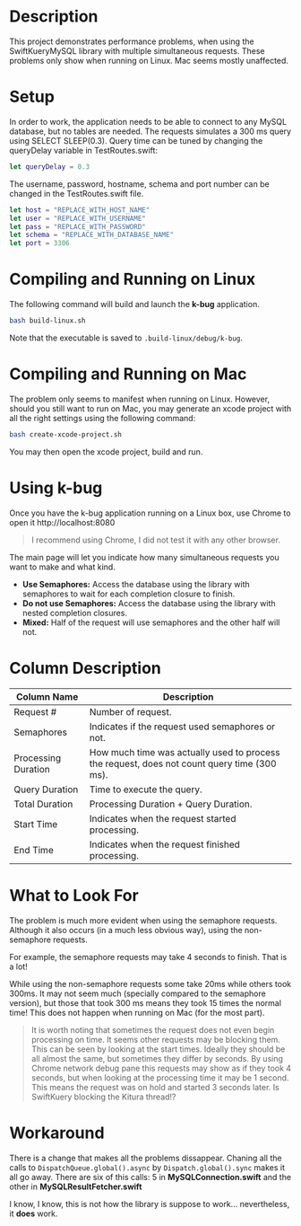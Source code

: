 # Description

This project demonstrates performance problems, when using the SwiftKueryMySQL library with multiple simultaneous requests. These problems only show when running on Linux. Mac seems mostly unaffected.

# Setup
In order to work, the application needs to be able to connect to any MySQL database, but no tables are needed. The requests simulates a 300 ms query using SELECT SLEEP(0.3). Query time can be tuned by changing the queryDelay variable in TestRoutes.swift:

```swift
let queryDelay = 0.3
```

The username, password, hostname, schema and port number can be changed in the TestRoutes.swift file.

```swift
let host = "REPLACE_WITH_HOST_NAME"
let user = "REPLACE_WITH_USERNAME"
let pass = "REPLACE_WITH_PASSWORD"
let schema = "REPLACE_WITH_DATABASE_NAME"
let port = 3306
```

# Compiling and Running on Linux

The following command will build and launch the **k-bug** application.

```sh
bash build-linux.sh
```

Note that the executable is saved to `.build-linux/debug/k-bug`.

# Compiling and Running on Mac

The problem only seems to manifest when running on Linux. However, should you still want to run on Mac, you may generate an xcode project with all the right settings using the following command:

```sh
bash create-xcode-project.sh
```

You may then open the xcode project, build and run.

# Using k-bug

Once you have the k-bug application running on a Linux box, use Chrome to open it http://localhost:8080

> I recommend using Chrome, I did not test it with any other browser.

The main page will let you indicate how many simultaneous requests you want to make and what kind.

- **Use Semaphores:** Access the database using the library with semaphores to wait for each completion closure to finish.
- **Do not use Semaphores:** Access the database using the library with nested completion closures.
- **Mixed:** Half of the request will use semaphores and the other half will not.

# Column Description

| Column Name | Description |
| ----------- | ----------- |
| Request #   | Number of request. |
| Semaphores | Indicates if the request used semaphores or not. |
| Processing Duration | How much time was actually used to process the request, does not count query time (300 ms). |
| Query Duration | Time to execute the query. |
| Total Duration | Processing Duration + Query Duration. |
| Start Time | Indicates when the request started processing. |
| End Time | Indicates when the request finished processing. |

# What to Look For

The problem is much more evident when using the semaphore requests. Although it also occurs (in a much less obvious way), using the non-semaphore requests.

For example, the semaphore requests may take 4 seconds to finish. That is a lot!

While using the non-semaphore requests some take 20ms while others took 300ms. It may not seem much (specially compared to the semaphore version), but those that took 300 ms means they took 15 times the normal time! This does not happen when running on Mac (for the most part).

> It is worth noting that sometimes the request does not even begin processing on time. It seems other requests may be blocking them.
> This can be seen by looking at the start times. Ideally they should be all almost the same, but sometimes they differ by seconds.
> By using Chrome network debug pane this requests may show as if they took 4 seconds, but when looking at the processing time it may be 1 second. This means the request was on hold and started 3 seconds later. Is SwiftKuery blocking the Kitura thread!?

# Workaround

There is a change that makes all the problems dissappear. Chaning all the calls to `DispatchQueue.global().async` by `Dispatch.global().sync` makes it all go away. There are six of this calls: 5 in **MySQLConnection.swift** and the other in **MySQLResultFetcher.swift**

I know, I know, this is not how the library is suppose to work... nevertheless, it **does** work.




